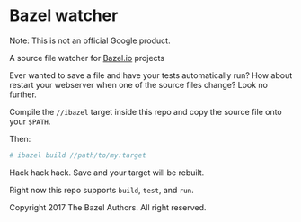 # Bazel watcher

Note: This is not an official Google product.

A source file watcher for [Bazel.io](https://Bazel.io) projects

Ever wanted to save a file and have your tests automatically run? How about
restart your webserver when one of the source files change? Look no further.

Compile the `//ibazel` target inside this repo and copy the source file onto
your `$PATH`.

Then:

```bash
# ibazel build //path/to/my:target
```

Hack hack hack. Save and your target will be rebuilt.

Right now this repo supports `build`, `test`, and `run`.

Copyright 2017 The Bazel Authors. All right reserved.
